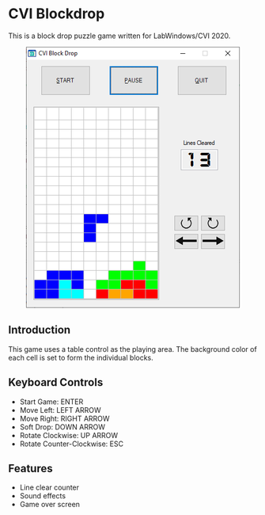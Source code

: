 # CVI Blockdrop
This is a block drop puzzle game written for LabWindows/CVI 2020.

<p align="center">
<img src="reference_diagrams/cvi_blockdrop.png" alt="CVI Blockdrop Screenshot"/>
</p>


## Introduction
This game uses a table control as the playing area. The background color of each cell is set to form the individual blocks.


## Keyboard Controls
- Start Game: ENTER
- Move Left: LEFT ARROW
- Move Right: RIGHT ARROW
- Soft Drop: DOWN ARROW
- Rotate Clockwise: UP ARROW
- Rotate Counter-Clockwise: ESC


## Features
- Line clear counter
- Sound effects
- Game over screen



